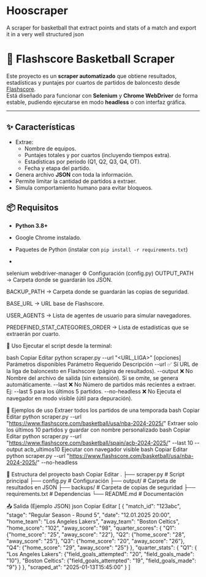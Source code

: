 # Hooscraper
A scraper for basketball that extract points and stats of a match and export it in a very well structured json
# 🏀 Flashscore Basketball Scraper

Este proyecto es un **scraper automatizado** que obtiene resultados, estadísticas y puntajes por cuartos de partidos de baloncesto desde [Flashscore](https://www.flashscore.com).  
Está diseñado para funcionar con **Selenium** y **Chrome WebDriver** de forma estable, pudiendo ejecutarse en modo **headless** o con interfaz gráfica.

---

## ✨ Características

- Extrae:
  - Nombre de equipos.
  - Puntajes totales y por cuartos (incluyendo tiempos extra).
  - Estadísticas por período (Q1, Q2, Q3, Q4, OT).
  - Fecha y etapa del partido.
- Genera archivo **JSON** con toda la información.
- Permite limitar la cantidad de partidos a extraer.
- Simula comportamiento humano para evitar bloqueos.

## 📦 Requisitos

- **Python 3.8+**
- Google Chrome instalado.
- Paquetes de Python (instalar con `pip install -r requirements.txt`)

- ```bash
selenium
webdriver-manager
⚙️ Configuración (config.py)
OUTPUT_PATH → Carpeta donde se guardarán los JSON.

BACKUP_PATH → Carpeta donde se guardarán las copias de seguridad.

BASE_URL → URL base de Flashscore.

USER_AGENTS → Lista de agentes de usuario para simular navegadores.

PREDEFINED_STAT_CATEGORIES_ORDER → Lista de estadísticas que se extraerán por cuarto.

🚀 Uso
Ejecutar el script desde la terminal:

bash
Copiar
Editar
python scraper.py --url "<URL_LIGA>" [opciones]
Parámetros disponibles
Parámetro	Requerido	Descripción
--url	✅ Sí	URL de la liga de baloncesto en Flashscore (página de resultados).
--output	❌ No	Nombre del archivo de salida (sin extensión). Si se omite, se genera automáticamente.
--last	❌ No	Número de partidos más recientes a extraer. Ej: --last 5 para los últimos 5 partidos.
--no-headless	❌ No	Ejecuta el navegador en modo visible (útil para depuración).

📄 Ejemplos de uso
Extraer todos los partidos de una temporada
bash
Copiar
Editar
python scraper.py --url "https://www.flashscore.com/basketball/usa/nba-2024-2025/"
Extraer solo los últimos 10 partidos y guardar con nombre personalizado
bash
Copiar
Editar
python scraper.py --url "https://www.flashscore.com/basketball/spain/acb-2024-2025/" --last 10 --output acb_ultimos10
Ejecutar con navegador visible
bash
Copiar
Editar
python scraper.py --url "https://www.flashscore.com/basketball/usa/nba-2024-2025/" --no-headless

📂 Estructura del proyecto
bash
Copiar
Editar
.
├── scraper.py          # Script principal
├── config.py           # Configuración
├── output/             # Carpeta de resultados en JSON
├── backups/            # Carpeta de copias de seguridad
├── requirements.txt    # Dependencias
└── README.md           # Documentación

📤 Salida (Ejemplo JSON)
json
Copiar
Editar
[
    {
        "match_id": "123abc",
        "stage": "Regular Season - Round 5",
        "date": "12.01.2025 20:00",
        "home_team": "Los Angeles Lakers",
        "away_team": "Boston Celtics",
        "home_score": "102",
        "away_score": "98",
        "quarter_scores": {
            "Q1": {"home_score": "25", "away_score": "22"},
            "Q2": {"home_score": "28", "away_score": "25"},
            "Q3": {"home_score": "20", "away_score": "26"},
            "Q4": {"home_score": "29", "away_score": "25"}
        },
        "quarter_stats": {
            "Q1": {
                "Los Angeles Lakers": {"field_goals_attempted": "20", "field_goals_made": "10"},
                "Boston Celtics": {"field_goals_attempted": "19", "field_goals_made": "9"}
            }
        },
        "scraped_at": "2025-01-13T15:45:00"
    }
]
